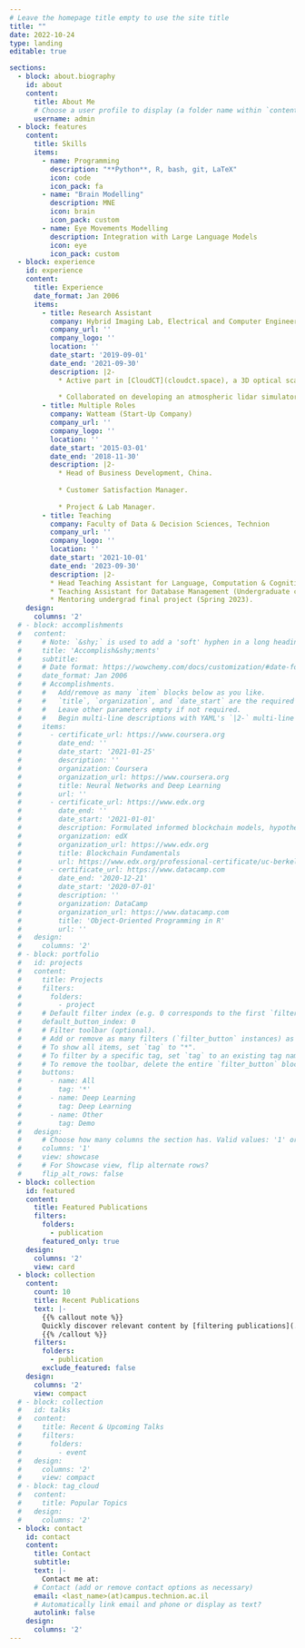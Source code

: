 ```yaml
---
# Leave the homepage title empty to use the site title
title: ""
date: 2022-10-24
type: landing
editable: true

sections:
  - block: about.biography
    id: about
    content:
      title: About Me
      # Choose a user profile to display (a folder name within `content/authors/`)
      username: admin
  - block: features
    content:
      title: Skills
      items:
        - name: Programming
          description: "**Python**, R, bash, git, LaTeX"
          icon: code
          icon_pack: fa
        - name: "Brain Modelling"
          description: MNE
          icon: brain
          icon_pack: custom
        - name: Eye Movements Modelling
          description: Integration with Large Language Models
          icon: eye
          icon_pack: custom
  - block: experience
    id: experience
    content:
      title: Experience
      date_format: Jan 2006
      items:
        - title: Research Assistant
          company: Hybrid Imaging Lab, Electrical and Computer Engineering Faculty, Technion
          company_url: ''
          company_logo: ''
          location: ''
          date_start: '2019-09-01'
          date_end: '2021-09-30'
          description: |2-
            * Active part in [CloudCT](cloudct.space), a 3D optical scattering tomography space mission to probe clouds.
                        
            * Collaborated on developing an atmospheric lidar simulator & deep-learning-based calibration method.
        - title: Multiple Roles
          company: Watteam (Start-Up Company)
          company_url: ''
          company_logo: ''
          location: ''
          date_start: '2015-03-01'
          date_end: '2018-11-30'
          description: |2-
            * Head of Business Development, China.
            
            * Customer Satisfaction Manager.
            
            * Project & Lab Manager.
        - title: Teaching
          company: Faculty of Data & Decision Sciences, Technion
          company_url: ''
          company_logo: ''
          location: ''
          date_start: '2021-10-01'
          date_end: '2023-09-30'
          description: |2-
          * Head Teaching Assistant for Language, Computation & Cognition (Joint course; Spring 2022 & Spring 2023).
          * Teaching Assistant for Database Management (Undergraduate course; Winter 2022 and Winter 2023).
          * Mentoring undergrad final project (Spring 2023).
    design:
      columns: '2'
  # - block: accomplishments
  #   content:
  #     # Note: `&shy;` is used to add a 'soft' hyphen in a long heading.
  #     title: 'Accomplish&shy;ments'
  #     subtitle:
  #     # Date format: https://wowchemy.com/docs/customization/#date-format
  #     date_format: Jan 2006
  #     # Accomplishments.
  #     #   Add/remove as many `item` blocks below as you like.
  #     #   `title`, `organization`, and `date_start` are the required parameters.
  #     #   Leave other parameters empty if not required.
  #     #   Begin multi-line descriptions with YAML's `|2-` multi-line prefix.
  #     items:
  #       - certificate_url: https://www.coursera.org
  #         date_end: ''
  #         date_start: '2021-01-25'
  #         description: ''
  #         organization: Coursera
  #         organization_url: https://www.coursera.org
  #         title: Neural Networks and Deep Learning
  #         url: ''
  #       - certificate_url: https://www.edx.org
  #         date_end: ''
  #         date_start: '2021-01-01'
  #         description: Formulated informed blockchain models, hypotheses, and use cases.
  #         organization: edX
  #         organization_url: https://www.edx.org
  #         title: Blockchain Fundamentals
  #         url: https://www.edx.org/professional-certificate/uc-berkeleyx-blockchain-fundamentals
  #       - certificate_url: https://www.datacamp.com
  #         date_end: '2020-12-21'
  #         date_start: '2020-07-01'
  #         description: ''
  #         organization: DataCamp
  #         organization_url: https://www.datacamp.com
  #         title: 'Object-Oriented Programming in R'
  #         url: ''
  #   design:
  #     columns: '2'
  # - block: portfolio
  #   id: projects
  #   content:
  #     title: Projects
  #     filters:
  #       folders:
  #         - project
  #     # Default filter index (e.g. 0 corresponds to the first `filter_button` instance below).
  #     default_button_index: 0
  #     # Filter toolbar (optional).
  #     # Add or remove as many filters (`filter_button` instances) as you like.
  #     # To show all items, set `tag` to "*".
  #     # To filter by a specific tag, set `tag` to an existing tag name.
  #     # To remove the toolbar, delete the entire `filter_button` block.
  #     buttons:
  #       - name: All
  #         tag: '*'
  #       - name: Deep Learning
  #         tag: Deep Learning
  #       - name: Other
  #         tag: Demo
  #   design:
  #     # Choose how many columns the section has. Valid values: '1' or '2'.
  #     columns: '1'
  #     view: showcase
  #     # For Showcase view, flip alternate rows?
  #     flip_alt_rows: false
  - block: collection
    id: featured
    content:
      title: Featured Publications
      filters:
        folders:
          - publication
        featured_only: true
    design:
      columns: '2'
      view: card
  - block: collection
    content:
      count: 10
      title: Recent Publications
      text: |-
        {{% callout note %}}
        Quickly discover relevant content by [filtering publications](./publication/).
        {{% /callout %}}
      filters:
        folders:
          - publication
        exclude_featured: false
    design:
      columns: '2'
      view: compact
  # - block: collection
  #   id: talks
  #   content:
  #     title: Recent & Upcoming Talks
  #     filters:
  #       folders:
  #         - event
  #   design:
  #     columns: '2'
  #     view: compact
  # - block: tag_cloud
  #   content:
  #     title: Popular Topics
  #   design:
  #     columns: '2'
  - block: contact
    id: contact
    content:
      title: Contact
      subtitle:
      text: |-
        Contact me at:
      # Contact (add or remove contact options as necessary)
      email: <last_name>(at)campus.technion.ac.il
      # Automatically link email and phone or display as text?
      autolink: false
    design:
      columns: '2'
---
```

